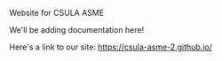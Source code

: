Website for CSULA ASME

We'll be adding documentation here!

Here's a link to our site:
https://csula-asme-2.github.io/

